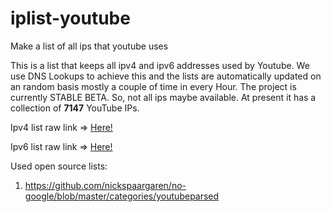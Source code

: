 # iplist-youtube
Make a list of all ips that youtube uses

This is a list that keeps all ipv4 and ipv6 addresses used by Youtube. We use
DNS Lookups to achieve this and the lists are automatically updated on an random
basis mostly a couple of time in every Hour. The project is currently STABLE
BETA. So, not all ips maybe available. At present it has a collection of
**7147**
YouTube IPs.

Ipv4 list raw link => [Here!](https://raw.githubusercontent.com/touhidurrr/iplist-youtube/main/ipv4_list.txt)

Ipv6 list raw link => [Here!](https://raw.githubusercontent.com/touhidurrr/iplist-youtube/main/ipv6_list.txt)

Used open source lists:
  1. https://github.com/nickspaargaren/no-google/blob/master/categories/youtubeparsed
